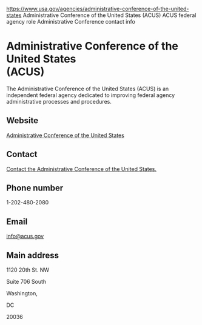 

https://www.usa.gov/agencies/administrative-conference-of-the-united-states
Administrative Conference of the United States (ACUS)
ACUS federal agency role
Administrative Conference contact info

Administrative Conference of the United States  
(ACUS)  
=====================================================

The Administrative Conference of the United States (ACUS) is an independent federal agency dedicated to improving federal agency administrative processes and procedures.

Website
-------

[Administrative Conference of the United States](https://www.acus.gov/)

Contact
-------

[Contact the Administrative Conference of the United States.](https://www.acus.gov/)

Phone number
------------

1-202-480-2080

Email
-----

[info@acus.gov](mailto:info@acus.gov)

Main address
------------

1120 20th St. NW
  
Suite 706 South
  
Washington,
  
DC
  
20036
